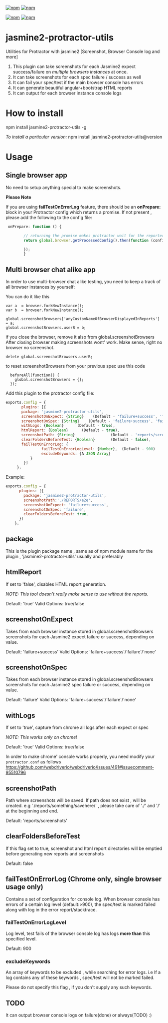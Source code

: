 [![npm](https://img.shields.io/npm/dm/jasmine2-protractor-utils.svg?style=flat-square)](https://www.npmjs.com/package/jasmine2-protractor-utils)
[![npm](https://img.shields.io/npm/dt/jasmine2-protractor-utils.svg?style=flat-square)](https://www.npmjs.com/package/jasmine2-protractor-utils)

[![npm](https://img.shields.io/npm/v/jasmine2-protractor-utils.svg?style=flat-square)](https://www.npmjs.com/package/jasmine2-protractor-utils)
[![npm](https://img.shields.io/npm/l/jasmine2-protractor-utils.svg?style=flat-square)](https://www.npmjs.com/package/jasmine2-protractor-utils)

# jasmine2-protractor-utils
Utilities for Protractor with jasmine2 [Screenshot, Browser Console log and more]

1. This plugin can take screenshots for each Jasmine2 expect success/failure on *multiple browsers instances* at once.
2. It can take screenshots for each spec failure / success as well
3. It can fail your spec/test if the main browser console has errors
4. It can generate beautiful angular+bootstrap HTML reports
5. It can output for each browser instance console logs



# How to install

npm install jasmine2-protractor-utils -g

*To install a particular version:* npm install jasmine2-protractor-utils@version

# Usage

## Single browser app
No need to setup anything special to make screenshots.

**Please Note**

If you are using **failTestOnErrorLog** feature, there should be an **onPrepare:** block in your Protractor config which returns a promise.
If not present , please add the following to the config file:

```js
 onPrepare: function () {

        // returning the promise makes protractor wait for the reporter config before executing tests
        return global.browser.getProcessedConfig().then(function (config) {

        });
        }
```

## Multi browser chat alike app

In order to use multi-browser chat alike testing, you need to keep a track of all browser instances by yourself:

You can do it like this
```
var a  = browser.forkNewInstance();
var b  = browser.forkNewInstance();

global.screenshotBrowsers['anyCustomNameOfBrowserDisplayedInReports'] = a;
global.screenshotBrowsers.userB = b;
```

if you close the browser, remove it also from global.screenshotBrowsers
After closing browser making screenshots wont' work. Make sense, right no browser no screenshot.
```
delete global.screenshotBrowsers.userB;
```

to reset screenshotBrowsers from your previous spec use this code

```
  beforeAll(function() {
    global.screenshotBrowsers = {};
  });
```

Add this plugin to the protractor config file:
```js
exports.config = {
       plugins: [{
       package: 'jasmine2-protractor-utils',
       screenshotOnExpect: {String}    (Default - 'failure+success', 'failure', 'none'),
       screenshotOnSpec: {String}    (Default - 'failure+success', 'failure', 'none'),
       withLogs: {Boolean}      (Default - true),
       htmlReport: {Boolean}      (Default - true),
       screenshotPath: {String}                (Default - 'reports/screenshots')
       clearFoldersBeforeTest: {Boolean}       (Default - false),
       failTestOnErrorLog: {
                failTestOnErrorLogLevel: {Number},  (Default - 900)
                excludeKeywords: {A JSON Array}
           }
        }]
     };
```

Example:

```js
exports.config = {
      plugins: [{
        package: 'jasmine2-protractor-utils',
        screenshotPath:'./REPORTS/e2e',
        screenshotOnExpect: 'failure+success',
        screenshotOnSpec: 'failure',
        clearFoldersBeforeTest: true,
      }]
    };
```

## package

 This is the plugin package name , same as of npm module name for the plugin , 'jasmine2-protractor-utils' usually and preferably


## htmlReport

 If set to 'false', disables HTML report generation.

 *NOTE: This tool doesn't really make sense to use without the reports.*

 Default: 'true'
 Valid Options: true/false


## screenshotOnExpect

 Takes from each browser instance stored in global.screenshotBrowsers screenshots for each Jasmine2 expect failure or success,  depending on value.

 Default: 'failure+success'
 Valid Options: 'failure+success'/'failure'/'none'


## screenshotOnSpec

Takes from each browser instance stored in global.screenshotBrowsers screenshots for each Jasmine2 spec failure or success,  depending on value.

Default: 'failure'
Valid Options: 'failure+success'/'failure'/'none'

## withLogs

 If set to 'true', capture from chrome all logs after each expect or spec

 *NOTE: This works only on chrome!*

 Default: 'true'
 Valid Options: true/false

In order to make chrome' console works properly, you need modify your ``protractor.conf`` as follows  https://github.com/webdriverio/webdriverio/issues/491#issuecomment-95510796


## screenshotPath

 Path where screenshots will be saved. If path does not exist , will be created.
 e.g './reports/something/savehere/' , please take care of './' and '/' at the beginning and end.

 Default: 'reports/screenshots'

## clearFoldersBeforeTest

 If this flag set to true, screenshot and html report directories will be emptied before generating new reports and screenshots

 Default: false

## failTestOnErrorLog (Chrome only, single browser usage only)

Contains a set of configuration for console log. When browser console has errors of a certain log level (default:>900), the spec/test is marked failed along with log in the error report/stacktrace.

### failTestOnErrorLogLevel

Log level, test fails of the browser console log has logs **more than** this specified level.

Default: 900

### excludeKeywords

An array of keywords to be excluded , while searching for error logs. i.e If a log contains any of these keywords , spec/test will not be marked failed.

Please do not specify this flag , if you don't supply any such keywords.


## TODO

It can output browser console logs on failure(done) or always(TODO) :)
